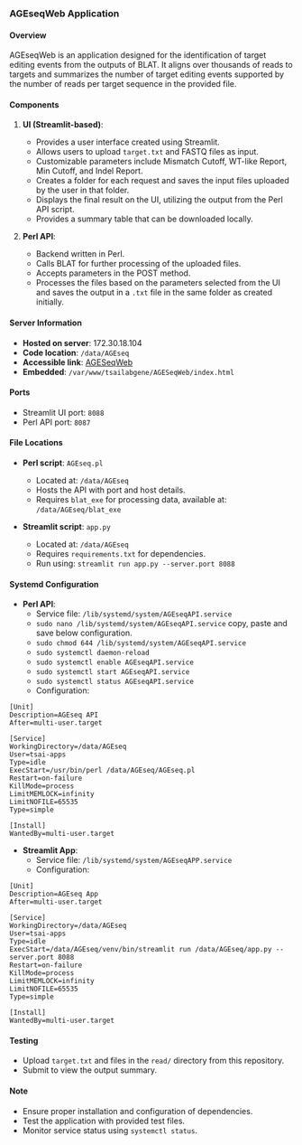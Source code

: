 ### AGEseqWeb Application

#### Overview
AGEseqWeb is an application designed for the identification of target editing events from the outputs of BLAT. It aligns over thousands of reads to targets and summarizes the number of target editing events supported by the number of reads per target sequence in the provided file.

#### Components
1. **UI (Streamlit-based)**:
   - Provides a user interface created using Streamlit.
   - Allows users to upload `target.txt` and FASTQ files as input.
   - Customizable parameters include Mismatch Cutoff, WT-like Report, Min Cutoff, and Indel Report.
   - Creates a folder for each request and saves the input files uploaded by the user in that folder.
   - Displays the final result on the UI, utilizing the output from the Perl API script.
   - Provides a summary table that can be downloaded locally.
  
2. **Perl API**:
   - Backend written in Perl.
   - Calls BLAT for further processing of the uploaded files.
   - Accepts parameters in the POST method.
   - Processes the files based on the parameters selected from the UI and saves the output in a `.txt` file in the same folder as created initially.

#### Server Information
- **Hosted on server**: 172.30.18.104
- **Code location**: `/data/AGEseq`
- **Accessible link**: [AGESeqWeb](http://tsailab.gene.uga.edu/AGESeqWeb/)
- **Embedded**: `/var/www/tsailabgene/AGESeqWeb/index.html`

#### Ports
- Streamlit UI port: `8088`
- Perl API port: `8087`

#### File Locations
- **Perl script**: `AGEseq.pl`
  - Located at: `/data/AGEseq`
  - Hosts the API with port and host details.
  - Requires `blat_exe` for processing data, available at: `/data/AGEseq/blat_exe`

- **Streamlit script**: `app.py`
  - Located at: `/data/AGEseq`
  - Requires `requirements.txt` for dependencies.
  - Run using: `streamlit run app.py --server.port 8088`
 
#### Systemd Configuration
- **Perl API**:
  - Service file: `/lib/systemd/system/AGEseqAPI.service`
  - ```sudo nano /lib/systemd/system/AGEseqAPI.service``` copy, paste and save below configuration.
  - ```sudo chmod 644 /lib/systemd/system/AGEseqAPI.service```
  - ```sudo systemctl daemon-reload```
  - ```sudo systemctl enable AGEseqAPI.service```
  - ```sudo systemctl start AGEseqAPI.service```
  - ```sudo systemctl status AGEseqAPI.service```
  - Configuration:

 ```
[Unit]
Description=AGEseq API
After=multi-user.target

[Service]
WorkingDirectory=/data/AGEseq
User=tsai-apps
Type=idle
ExecStart=/usr/bin/perl /data/AGEseq/AGEseq.pl
Restart=on-failure
KillMode=process
LimitMEMLOCK=infinity
LimitNOFILE=65535
Type=simple

[Install]
WantedBy=multi-user.target

```
     
- **Streamlit App**:
  - Service file: `/lib/systemd/system/AGEseqAPP.service`
  - Configuration:

```
[Unit]
Description=AGEseq App
After=multi-user.target

[Service]
WorkingDirectory=/data/AGEseq
User=tsai-apps
Type=idle
ExecStart=/data/AGEseq/venv/bin/streamlit run /data/AGEseq/app.py --server.port 8088
Restart=on-failure
KillMode=process
LimitMEMLOCK=infinity
LimitNOFILE=65535
Type=simple

[Install]
WantedBy=multi-user.target

```

#### Testing
- Upload `target.txt` and files in the `read/` directory from this repository.
- Submit to view the output summary.

#### Note
- Ensure proper installation and configuration of dependencies.
- Test the application with provided test files.
- Monitor service status using `systemctl status`.
